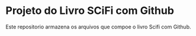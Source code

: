 # Projeto do Livro SCiFi com Github

Este repositorio armazena os arquivos que compoe o livro Scifi com Github.
